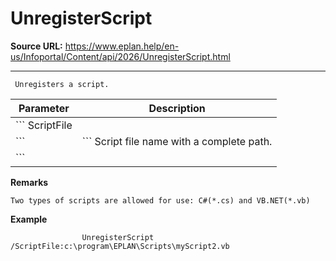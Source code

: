 # UnregisterScript

**Source URL:** https://www.eplan.help/en-us/Infoportal/Content/api/2026/UnregisterScript.html

---

```
 Unregisters a script.

```

| Parameter | Description |
| --- | --- |
| ``` ScriptFile
 ``` | ``` Script file name with a complete path.
 ``` |

**Remarks**

```
Two types of scripts are allowed for use: C#(*.cs) and VB.NET(*.vb)

```

**Example**

```
                UnregisterScript /ScriptFile:c:\program\EPLAN\Scripts\myScript2.vb

```